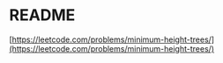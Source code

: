 # README

[https://leetcode.com/problems/minimum-height-trees/](https://leetcode.com/problems/minimum-height-trees/)

